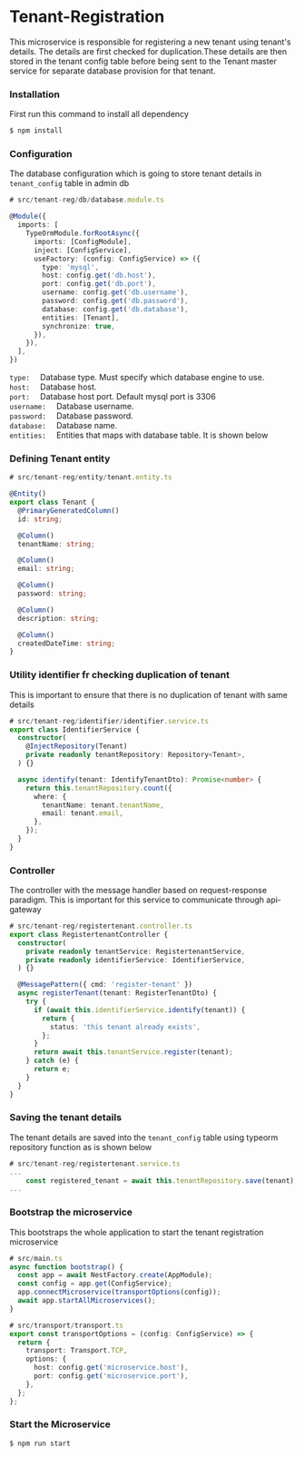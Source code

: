 # Tenant-Registration

This microservice is responsible for registering a new tenant using tenant's details. The details are first checked for duplication.These details are then stored in the tenant config table before being sent to the Tenant master service for separate database provision for that tenant.


### Installation
First run this command to install all dependency
```bash
$ npm install
```

### Configuration
The database configuration which is going to store tenant details in `tenant_config` table in admin db

```ts
# src/tenant-reg/db/database.module.ts

@Module({
  imports: [
    TypeOrmModule.forRootAsync({
      imports: [ConfigModule],
      inject: [ConfigService],
      useFactory: (config: ConfigService) => ({
        type: 'mysql',
        host: config.get('db.host'),
        port: config.get('db.port'),
        username: config.get('db.username'),
        password: config.get('db.password'),
        database: config.get('db.database'),
        entities: [Tenant],
        synchronize: true,
      }),
    }),
  ],
})
```
`type:  ` Database type. Must specify which database engine to use.  
`host:  ` Database host.  
`port:  ` Database host port. Default mysql port is 3306  
`username:  ` Database username.  
`password:  ` Database password.  
`database:  ` Database name.  
`entities:  ` Entities that maps with database table. It is shown below  

### Defining Tenant entity

```ts
# src/tenant-reg/entity/tenant.entity.ts

@Entity()
export class Tenant {
  @PrimaryGeneratedColumn()
  id: string;

  @Column()
  tenantName: string;

  @Column()
  email: string;

  @Column()
  password: string;

  @Column()
  description: string;

  @Column()
  createdDateTime: string;
}
```
### Utility identifier fr checking duplication of tenant
This is important to ensure that there is no duplication of tenant with same details
```ts
# src/tenant-reg/identifier/identifier.service.ts
export class IdentifierService {
  constructor(
    @InjectRepository(Tenant)
    private readonly tenantRepository: Repository<Tenant>,
  ) {}

  async identify(tenant: IdentifyTenantDto): Promise<number> {
    return this.tenantRepository.count({
      where: {
        tenantName: tenant.tenantName,
        email: tenant.email,
      },
    });
  }
}
```

### Controller
The controller with the message handler based on request-response paradigm. This is important for this service to communicate through api-gateway

```ts
# src/tenant-reg/registertenant.controller.ts
export class RegistertenantController {
  constructor(
    private readonly tenantService: RegistertenantService,
    private readonly identifierService: IdentifierService,
  ) {}

  @MessagePattern({ cmd: 'register-tenant' })
  async registerTenant(tenant: RegisterTenantDto) {
    try {
      if (await this.identifierService.identify(tenant)) {
        return {
          status: 'this tenant already exists',
        };
      }
      return await this.tenantService.register(tenant);
    } catch (e) {
      return e;
    }
  }
}
```
### Saving the tenant details
The tenant details are saved into the `tenant_config` table using typeorm repository function as is shown below

```ts
# src/tenant-reg/registertenant.service.ts
...
    const registered_tenant = await this.tenantRepository.save(tenant);
...
```

### Bootstrap the microservice
This bootstraps the whole application to start the tenant registration microservice

```ts
# src/main.ts
async function bootstrap() {
  const app = await NestFactory.create(AppModule);
  const config = app.get(ConfigService);
  app.connectMicroservice(transportOptions(config));
  await app.startAllMicroservices();
}

# src/transport/transport.ts
export const transportOptions = (config: ConfigService) => {
  return {
    transport: Transport.TCP,
    options: {
      host: config.get('microservice.host'),
      port: config.get('microservice.port'),
    },
  };
};
```

### Start the Microservice
```bash
$ npm run start
```
